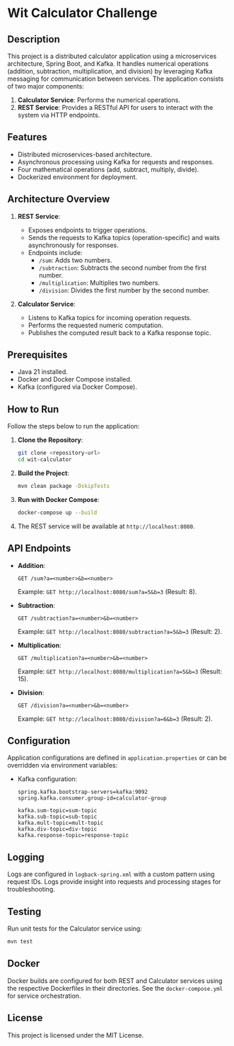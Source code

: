 
# Wit Calculator Challenge

## Description
This project is a distributed calculator application using a microservices architecture, Spring Boot, and Kafka. It handles numerical operations (addition, subtraction, multiplication, and division) by leveraging Kafka messaging for communication between services. The application consists of two major components:

1. **Calculator Service**: Performs the numerical operations.
2. **REST Service**: Provides a RESTful API for users to interact with the system via HTTP endpoints.

## Features
- Distributed microservices-based architecture.
- Asynchronous processing using Kafka for requests and responses.
- Four mathematical operations (add, subtract, multiply, divide).
- Dockerized environment for deployment.

## Architecture Overview
1. **REST Service**:
   - Exposes endpoints to trigger operations.
   - Sends the requests to Kafka topics (operation-specific) and waits asynchronously for responses.
   - Endpoints include:
     - `/sum`: Adds two numbers.
     - `/subtraction`: Subtracts the second number from the first number.
     - `/multiplication`: Multiplies two numbers.
     - `/division`: Divides the first number by the second number.

2. **Calculator Service**:
   - Listens to Kafka topics for incoming operation requests.
   - Performs the requested numeric computation.
   - Publishes the computed result back to a Kafka response topic.

## Prerequisites
- Java 21 installed.
- Docker and Docker Compose installed.
- Kafka (configured via Docker Compose).

## How to Run
Follow the steps below to run the application:

1. **Clone the Repository**:
   ```bash
   git clone <repository-url>
   cd wit-calculator
   ```

2. **Build the Project**:
   ```bash
   mvn clean package -DskipTests
   ```

3. **Run with Docker Compose**:
   ```bash
   docker-compose up --build
   ```

4. The REST service will be available at `http://localhost:8080`.

## API Endpoints
- **Addition**:
  ```http
  GET /sum?a=<number>&b=<number>
  ```
  Example: `GET http://localhost:8080/sum?a=5&b=3` (Result: 8).

- **Subtraction**:
  ```http
  GET /subtraction?a=<number>&b=<number>
  ```
  Example: `GET http://localhost:8080/subtraction?a=5&b=3` (Result: 2).

- **Multiplication**:
  ```http
  GET /multiplication?a=<number>&b=<number>
  ```
  Example: `GET http://localhost:8080/multiplication?a=5&b=3` (Result: 15).

- **Division**:
  ```http
  GET /division?a=<number>&b=<number>
  ```
  Example: `GET http://localhost:8080/division?a=6&b=3` (Result: 2).

## Configuration
Application configurations are defined in `application.properties` or can be overridden via environment variables:
- Kafka configuration:
  ```properties
  spring.kafka.bootstrap-servers=kafka:9092
  spring.kafka.consumer.group-id=calculator-group

  kafka.sum-topic=sum-topic
  kafka.sub-topic=sub-topic
  kafka.mult-topic=mult-topic
  kafka.div-topic=div-topic
  kafka.response-topic=response-topic
  ```

## Logging
Logs are configured in `logback-spring.xml` with a custom pattern using request IDs. Logs provide insight into requests and processing stages for troubleshooting.

## Testing
Run unit tests for the Calculator service using:
```bash
mvn test
```

## Docker
Docker builds are configured for both REST and Calculator services using the respective Dockerfiles in their directories. See the `docker-compose.yml` for service orchestration.

## License
This project is licensed under the MIT License.

